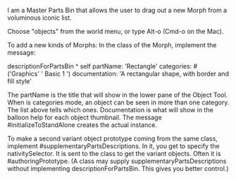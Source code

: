 I am a Master Parts Bin that allows the user to drag out a new Morph from a voluminous iconic list.

Choose "objects" from the world menu, or type Alt-o (Cmd-o on the Mac).

To add a new kinds of Morphs:
In the class of the Morph, implement the message:

descriptionForPartsBin
	^ self partName:	'Rectangle'
		categories:		#('Graphics' ' Basic 1 ')
		documentation:	'A rectangular shape, with border and fill style'

The partName is the title that will show in the lower pane of the Object Tool.
When is categories mode, an object can be seen in more than one category.  The list above tells which ones.
Documentation is what will show in the balloon help for each object thumbnail.
The message #initializeToStandAlone creates the actual instance.

To make a second variant object prototype coming from the same class, implement #supplementaryPartsDescriptions.  In it, you get to specify the nativitySelector.  It is sent to the class to get the variant objects.  Often it is #authoringPrototype.  (A class may supply supplementaryPartsDescriptions without implementing descriptionForPartsBin.  This gives you better control.)

